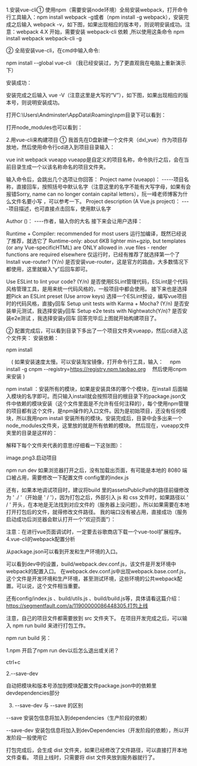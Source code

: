 1.安装vue-cli① 使用npm（需要安装node环境）全局安装webpack，打开命令行工具输入：npm install webpack -g或者（npm install -g webpack），安装完成之后输入 webpack -v，如下图，如果出现相应的版本号，则说明安装成功。注意：webpack 4.X 开始，需要安装 webpack-cli 依赖 ,所以使用这条命令  npm install webpack webpack-cli -g







② 全局安装vue-cli，在cmd中输入命令:




npm install --global vue-cli
（我已经安装过，为了更直观我在电脑上重新演示下）








安装成功：







安装完成之后输入 vue -V（注意这里是大写的“V”），如下图，如果出现相应的版本号，则说明安装成功。



打开C:\Users\Andminster\AppData\Roaming\npm目录下可以看到：








打开node_modules也可以看到：






2.用vue-cli来构建项目
① 我首先在D盘新建一个文件夹（dxl_vue）作为项目存放地，然后使用命令行cd进入到项目目录输入：

vue init webpack vueapp
vueapp是自定义的项目名称，命令执行之后，会在当前目录生成一个以该名称命名的项目文件夹。








输入命令后，会跳出几个选项让你回答：
Project name (vueapp)： -----项目名称，直接回车，按照括号中默认名字（注意这里的名字不能有大写字母，如果有会报错Sorry, name can no longer contain capital letters），阮一峰老师博客为什么文件名要小写 ，可以参考一下。
Project description (A Vue.js project)： ----项目描述，也可直接点击回车，使用默认名字

Author ()： ----作者，输入你的大名
接下来会让用户选择：

Runtime + Compiler: recommended for most users 运行加编译，既然已经说了推荐，就选它了
Runtime-only: about 6KB lighter min+gzip, but templates (or any Vue-specificHTML) are ONLY allowed in .vue files - render functions are required elsewhere 仅运行时，已经有推荐了就选择第一个了
Install vue-router? (Y/n) 是否安装vue-router，这是官方的路由，大多数情况下都使用，这里就输入“y”后回车即可。

Use ESLint to lint your code? (Y/n) 是否使用ESLint管理代码，ESLint是个代码风格管理工具，是用来统一代码风格的，一般项目中都会使用。
接下来也是选择题Pick an ESLint preset (Use arrow keys) 选择一个ESLint预设，编写vue项目时的代码风格，直接y回车
Setup unit tests with Karma + Mocha? (Y/n) 是否安装单元测试，我选择安装y回车
Setup e2e tests with Nightwatch(Y/n)? 是否安装e2e测试 ，我选择安装y回车
回答完毕后上图就开始构建项目了。

② 配置完成后，可以看到目录下多出了一个项目文件夹vueapp，然后cd进入这个文件夹：
安装依赖：

npm install

 ( 如果安装速度太慢。可以安装淘宝镜像，打开命令行工具，输入：
 npm install -g cnpm --registry=https://registry.npm.taobao.org
 然后使用cnpm来安装 )







npm install ：安装所有的模块，如果是安装具体的哪个个模块，在install 后面输入模块的名字即可。而只输入install就会按照项目的根目录下的package.json文件中依赖的模块安装（这个文件里面是不允许有任何注释的），每个使用npm管理的项目都有这个文件，是npm操作的入口文件。因为是初始项目，还没有任何模块，所以我用npm install 安装所有的模块。安装完成后，目录中会多出来一个node_modules文件夹，这里放的就是所有依赖的模块。
然后现在，vueapp文件夹里的目录是这样的：








解释下每个文件夹代表的意思(仔细看一下这张图）：








image.png3.启动项目

npm run dev
如果浏览器打开之后，没有加载出页面，有可能是本地的 8080 端口被占用，需要修改一下配置文件 config里的index.js








还有，如果本地调试项目时，建议将build 里的assetsPublicPath的路径前缀修改为 ' ./ '（开始是 ' / '），因为打包之后，外部引入 js 和 css 文件时，如果路径以 ' / ' 开头，在本地是无法找到对应文件的（服务器上没问题）。所以如果需要在本地打开打包后的文件，就得修改文件路径。
我的端口没有被占用，直接成功（服务启动成功后浏览器会默认打开一个“欢迎页面”）：








注意：在进行vue页面调试时，一定要去谷歌商店下载一个vue-tool扩展程序。4.vue-cli的webpack配置分析

从package.json可以看到开发和生产环境的入口。



可以看到dev中的设置，build/webpack.dev.conf.js，该文件是开发环境中webpack的配置入口。
在webpack.dev.conf.js中出现webpack.base.conf.js，这个文件是开发环境和生产环境，甚至测试环境，这些环境的公共webpack配置。可以说，这个文件相当重要。

还有config/index.js 、build/utils.js 、build/build.js等，具体请看这篇介绍：
https://segmentfault.com/a/11900000086448305.打包上线

注意，自己的项目文件都需要放到 src 文件夹下。
在项目开发完成之后，可以输入 npm run build 来进行打包工作。

npm run build
另：




1.npm 开启了npm run dev以后怎么退出或关闭？



ctrl+c



2.--save-dev



自动把模块和版本号添加到模块配置文件package.json中的依赖里devdependencies部分



3. --save-dev 与 --save 的区别



--save 安装包信息将加入到dependencies（生产阶段的依赖）



--save-dev 安装包信息将加入到devDependencies（开发阶段的依赖），所以开发阶段一般使用它

打包完成后，会生成 dist 文件夹，如果已经修改了文件路径，可以直接打开本地文件查看。
项目上线时，只需要将 dist 文件夹放到服务器就行了。
